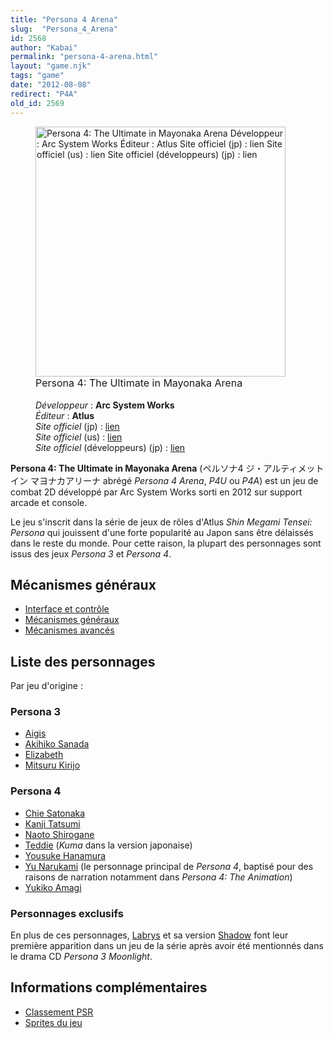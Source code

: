 ```yaml
---
title: "Persona 4 Arena"
slug:  "Persona_4_Arena"
id: 2568
author: "Kabai"
permalink: "persona-4-arena.html"
layout: "game.njk"
tags: "game"
date: "2012-08-08"
redirect: "P4A"
old_id: 2569
---
```


<figure>
<img src="/images/P4U_affiche.jpg"
title=" Persona 4: The Ultimate in Mayonaka Arena  Développeur : Arc System Works Éditeur : Atlus Site officiel (jp) : lien Site officiel (us) : lien Site officiel (développeurs) (jp) : lien"
width="400"
alt=" Persona 4: The Ultimate in Mayonaka Arena  Développeur : Arc System Works Éditeur : Atlus Site officiel (jp) : lien Site officiel (us) : lien Site officiel (développeurs) (jp) : lien" />
<figcaption aria-hidden="true"> <span style="font-size:16px">Persona 4:
The Ultimate in Mayonaka Arena</span><br />
<br />
<em>Développeur</em> : <strong>Arc System Works</strong><br />
<em>Éditeur</em> : <strong>Atlus</strong><br />
<em>Site officiel</em> (jp) : <a
href="http://p-atlus.jp/p4u/">lien</a><br />
<em>Site officiel</em> (us) : <a
href="http://atlus.com/p4arena/">lien</a><br />
<em>Site officiel</em> (développeurs) (jp) : <a
href="http://arcsystemworks.ambel.info/p4u/">lien</a></figcaption>
</figure>

**Persona 4: The Ultimate in Mayonaka Arena** (ペルソナ4
ジ・アルティメット イン マヨナカアリーナ abrégé *Persona 4 Arena*, *P4U*
ou *P4A*) est un jeu de combat 2D développé par Arc System Works sorti
en 2012 sur support arcade et console.

Le jeu s'inscrit dans la série de jeux de rôles d'Atlus *Shin Megami
Tensei: Persona* qui jouissent d'une forte popularité au Japon sans être
délaissés dans le reste du monde. Pour cette raison, la plupart des
personnages sont issus des jeux *Persona 3* et *Persona 4*.

## Mécanismes généraux

- [Interface et contrôle](P4A/Interface_et_contrôle "wikilink")
- [Mécanismes généraux](P4A/Mécanismes "wikilink")
- [Mécanismes avancés](P4A/Mécanismes_avancés "wikilink")

## Liste des personnages

Par jeu d'origine :

### Persona 3

- [Aigis](P4A/Aigis "wikilink")
- [Akihiko Sanada](P4A/Akihiko_Sanada "wikilink")
- [Elizabeth](P4A/Elizabeth "wikilink")
- [Mitsuru Kirijo](P4A/Mitsuru_Kirijo "wikilink")

### Persona 4

- [Chie Satonaka](P4A/Chie_Satonaka "wikilink")
- [Kanji Tatsumi](P4A/Kanji_Tatsumi "wikilink")
- [Naoto Shirogane](P4A/Naoto_Shirogane "wikilink")
- [Teddie](P4A/Teddie "wikilink") (*Kuma* dans la version japonaise)
- [Yousuke Hanamura](P4A/Yousuke_Hanamura "wikilink")
- [Yu Narukami](P4A/Yu_Narukami "wikilink") (le personnage principal de
  *Persona 4*, baptisé pour des raisons de narration notamment dans
  *Persona 4: The Animation*)
- [Yukiko Amagi](P4A/Yukiko_Amagi "wikilink")

### Personnages exclusifs

En plus de ces personnages, [Labrys](P4A/Labrys "wikilink") et sa
version [Shadow](P4A/Shadow_Labrys "wikilink") font leur première
apparition dans un jeu de la série après avoir été mentionnés dans le
drama CD *Persona 3 Moonlight*.

## Informations complémentaires

- [Classement PSR](http://p4u.tv/index.php?m=038_rank_psr)
- [Sprites du
  jeu](http://www.dustloop.com/forums/showthread.php?14607-Persona-4-Arena-Character-Sprites)
